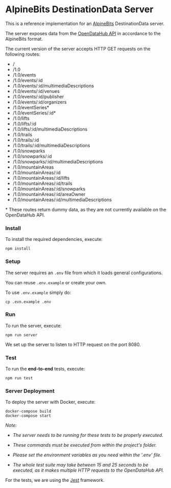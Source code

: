 # AlpineBits DestinationData Server

This is a reference implementation for an [AlpineBits](https://www.alpinebits.org/) DestinationData server.

The server exposes data from the [OpenDataHub API](http://tourism.opendatahub.bz.it/) in accordance to the AlpineBits format.

The current version of the server accepts HTTP GET requests on the following routes:

* /
* /1.0
* /1.0/events
* /1.0/events/:id
* /1.0/events/:id/multimediaDescriptions
* /1.0/events/:id/venues
* /1.0/events/:id/publisher
* /1.0/events/:id/organizers
* /1.0/eventSeries\*
* /1.0/eventSeries/:id\*
* /1.0/lifts
* /1.0/lifts/:id
* /1.0/lifts/:id/multimediaDescriptions
* /1.0/trails
* /1.0/trails/:id
* /1.0/trails/:id/multimediaDescriptions
* /1.0/snowparks
* /1.0/snowparks/:id
* /1.0/snowparks/:id/multimediaDescriptions
* /1.0/mountainAreas
* /1.0/mountainAreas/:id
* /1.0/mountainAreas/:id/lifts
* /1.0/mountainAreas/:id/trails
* /1.0/mountainAreas/:id/snowparks
* /1.0/mountainAreas/:id/areaOwner
* /1.0/mountainAreas/:id/multimediaDescriptions

\* These routes return dummy data, as they are not currently available on the OpenDataHub API.

### Install

To install the required dependencies, execute:

```
npm install
```

### Setup

The server requires an `.env` file from which it loads general configurations.

You can reuse `.env.example` or create your own.

To use `.env.example` simply do:

```
cp .evn.example .env
```

### Run

To run the server, execute:

```
npm run server
```

We set up the server to listen to HTTP request on the port 8080.

### Test

To run the **end-to-end** tests, execute:
```
npm run test
```

### Server Deployment

To deploy the server with Docker, execute:
```
docker-compose build
docker-compose start
```

*Note:*

* *The server needs to be running for these tests to be properly executed.*

* *These commands must be executed from within the project's folder.*

* *Please set the environment variables as you need within the '.env' file.*

* *The whole test suite may take between 15 and 25 seconds to be executed, as it makes multiple HTTP requests to the OpenDataHub API.*

For the tests, we are using the [Jest](https://jestjs.io/) framework.
